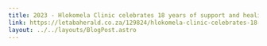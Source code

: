 ```yaml
---
title: 2023 - Hlokomela Clinic celebrates 18 years of support and healing
link: https://letabaherald.co.za/129824/hlokomela-clinic-celebrates-18-years-of-support-and-healing/
layout: ../../layouts/BlogPost.astro
---
```

